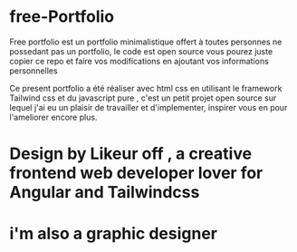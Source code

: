 # free-Portfolio

Free portfolio est un portfolio minimalistique offert à toutes personnes ne possedant pas un portfolio,
le code est open source vous pourez juste copier ce repo et faire vos modifications en ajoutant vos informations personnelles 

Ce present portfolio a été réaliser avec html css en utilisant le framework Tailwind css et du javascript pure , c'est un petit projet open source 
sur lequel j'ai eu un plaisir de travailler et d'implementer, inspirer vous en pour l'ameliorer encore plus.

# Design by Likeur off , a creative frontend web developer lover for Angular and Tailwindcss 
# i'm also a graphic designer
